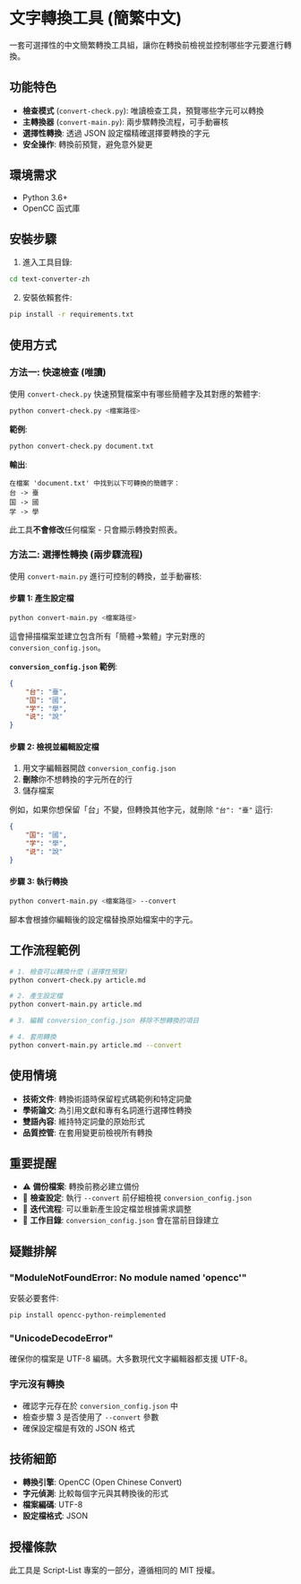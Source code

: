 # 文字轉換工具 (簡繁中文)

一套可選擇性的中文簡繁轉換工具組，讓你在轉換前檢視並控制哪些字元要進行轉換。

## 功能特色

- **檢查模式** (`convert-check.py`): 唯讀檢查工具，預覽哪些字元可以轉換
- **主轉換器** (`convert-main.py`): 兩步驟轉換流程，可手動審核
- **選擇性轉換**: 透過 JSON 設定檔精確選擇要轉換的字元
- **安全操作**: 轉換前預覽，避免意外變更

## 環境需求

- Python 3.6+
- OpenCC 函式庫

## 安裝步驟

1. 進入工具目錄:
```bash
cd text-converter-zh
```

2. 安裝依賴套件:
```bash
pip install -r requirements.txt
```

## 使用方式

### 方法一: 快速檢查 (唯讀)

使用 `convert-check.py` 快速預覽檔案中有哪些簡體字及其對應的繁體字:

```bash
python convert-check.py <檔案路徑>
```

**範例**:
```bash
python convert-check.py document.txt
```

**輸出**:
```
在檔案 'document.txt' 中找到以下可轉換的簡體字：
台 -> 臺
国 -> 國
学 -> 學
```

此工具**不會修改**任何檔案 - 只會顯示轉換對照表。

### 方法二: 選擇性轉換 (兩步驟流程)

使用 `convert-main.py` 進行可控制的轉換，並手動審核:

#### 步驟 1: 產生設定檔

```bash
python convert-main.py <檔案路徑>
```

這會掃描檔案並建立包含所有「簡體→繁體」字元對應的 `conversion_config.json`。

**`conversion_config.json` 範例**:
```json
{
    "台": "臺",
    "国": "國",
    "学": "學",
    "说": "說"
}
```

#### 步驟 2: 檢視並編輯設定檔

1. 用文字編輯器開啟 `conversion_config.json`
2. **刪除**你不想轉換的字元所在的行
3. 儲存檔案

例如，如果你想保留「台」不變，但轉換其他字元，就刪除 `"台": "臺"` 這行:
```json
{
    "国": "國",
    "学": "學",
    "说": "說"
}
```

#### 步驟 3: 執行轉換

```bash
python convert-main.py <檔案路徑> --convert
```

腳本會根據你編輯後的設定檔替換原始檔案中的字元。

## 工作流程範例

```bash
# 1. 檢查可以轉換什麼 (選擇性預覽)
python convert-check.py article.md

# 2. 產生設定檔
python convert-main.py article.md

# 3. 編輯 conversion_config.json 移除不想轉換的項目

# 4. 套用轉換
python convert-main.py article.md --convert
```

## 使用情境

- **技術文件**: 轉換術語時保留程式碼範例和特定詞彙
- **學術論文**: 為引用文獻和專有名詞進行選擇性轉換
- **雙語內容**: 維持特定詞彙的原始形式
- **品質控管**: 在套用變更前檢視所有轉換

## 重要提醒

- ⚠️ **備份檔案**: 轉換前務必建立備份
- 📝 **檢查設定**: 執行 `--convert` 前仔細檢視 `conversion_config.json`
- 🔄 **迭代流程**: 可以重新產生設定檔並根據需求調整
- 📁 **工作目錄**: `conversion_config.json` 會在當前目錄建立

## 疑難排解

### "ModuleNotFoundError: No module named 'opencc'"

安裝必要套件:
```bash
pip install opencc-python-reimplemented
```

### "UnicodeDecodeError"

確保你的檔案是 UTF-8 編碼。大多數現代文字編輯器都支援 UTF-8。

### 字元沒有轉換

- 確認字元存在於 `conversion_config.json` 中
- 檢查步驟 3 是否使用了 `--convert` 參數
- 確保設定檔是有效的 JSON 格式

## 技術細節

- **轉換引擎**: OpenCC (Open Chinese Convert)
- **字元偵測**: 比較每個字元與其轉換後的形式
- **檔案編碼**: UTF-8
- **設定檔格式**: JSON

## 授權條款

此工具是 Script-List 專案的一部分，遵循相同的 MIT 授權。

